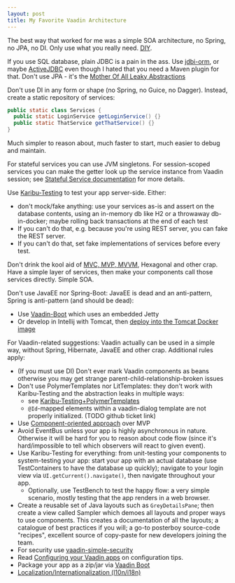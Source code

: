```yaml
---
layout: post
title: My Favorite Vaadin Architecture
---
```


The best way that worked for me was a simple SOA architecture,
no Spring, no JPA, no DI. Only use what you really need. [DIY](../frameworkless-diy/).

If you use SQL database, plain JDBC is a pain in the ass. Use [jdbi-orm](https://gitlab.com/mvysny/jdbi-orm),
or maybe [ActiveJDBC](https://javalite.io/activejdbc) even though I hated that you need a Maven plugin for that.
Don't use JPA - it's the [Mother Of All Leaky Abstractions](../java-antipatterns/)

Don't use DI in any form or shape (no Spring, no Guice, no Dagger). Instead, create a static repository of services:

```java
public static class Services {
  public static LoginService getLoginService() {}
  public static ThatService getThatService() {}
}
```

Much simpler to reason about, much faster to start, much easier to debug and maintain.

For stateful services you can use JVM singletons. For session-scoped services you can
make the getter look up the service instance from Vaadin session; see [Stateful Service documentation](https://github.com/mvysny/vaadin-boot#services)
for more details.

Use [Karibu-Testing](https://github.com/mvysny/karibu-testing/) to test your app server-side.
Either:

* don't mock/fake anything: use your services as-is and assert on the database contents, using
  an in-memory db like H2 or a throwaway db-in-docker; maybe rolling back transactions at the end of each test
* If you can't do that, e.g. because you're using REST server, you can fake the REST server.
* If you can't do that, set fake implementations of services before every test.

Don't drink the kool aid of [MVC, MVP, MVVM](../mvc-mvp-mvvm-no-thanks/), Hexagonal
and other crap. Have a simple layer of services, then make your components call those
services directly. Simple SOA.

Don't use JavaEE nor Spring-Boot: JavaEE is dead and an anti-pattern, Spring is anti-pattern (and should be dead):

* Use [Vaadin-Boot](../vaadin-boot/) which uses an embedded Jetty
* Or develop in Intellij with Tomcat, then [deploy into the Tomcat Docker image](../Launch-your-Vaadin-on-Kotlin-app-quickly-in-cloud/)

For Vaadin-related suggestions: Vaadin actually can be used in a simple way, without Spring, Hibernate, JavaEE
and other crap. Additional rules apply:

* (If you must use DI) Don't ever mark Vaadin components as beans otherwise you may get strange parent-child-relationship-broken issues
* Don't use PolymerTemplates nor LitTemplates: they don't work with Karibu-Testing and
  the abstraction leaks in multiple ways:
    * see [Karibu-Testing+PolymerTemplates](https://github.com/mvysny/karibu-testing/tree/master/karibu-testing-v10#polymer-templates--lit-templates)
    * `@Id`-mapped elements within a vaadin-dialog template are not properly initialized. (TODO github ticket link)
* Use [Component-oriented approach](../component-oriented-programming/) over MVP
* Avoid EventBus unless your app is highly asynchronous in nature. Otherwise it will be hard
  for you to reason about code flow (since it's hard/impossible to tell which observers will react to given event).
* Use Karibu-Testing for everything: from unit-testing your components to system-testing your app:
  start your app with an actual database (use TestContainers to have the database up quickly); navigate to your login view via `UI.getCurrent().navigate()`,
  then navigate throughout your app.
  * Optionally, use TestBench to test the happy flow: a very simple scenario, mostly testing
    that the app renders in a web browser.
* Create a reusable set of Java layouts such as `GreyDetailsPane`; then create a view called Sampler which
  demoes all layouts and proper ways to use components. This creates a documentation of all the layouts;
  a catalogue of best practices if you will; a go-to posterboy source-code "recipes",
  excellent source of copy-paste for new developers joining the team.
* For security use [vaadin-simple-security](https://github.com/mvysny/vaadin-simple-security)
* Read [Configuring your Vaadin apps](https://github.com/mvysny/vaadin-boot#configuration) on
  configuration tips.
* Package your app as a zip/jar via [Vaadin Boot](https://github.com/mvysny/vaadin-boot)
* [Localization/Internationalization (l10n/i18n)](../vaadin-localization/)
